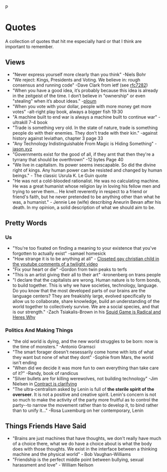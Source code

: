 P
# Quotes
A collection of quotes that hit me especially hard or that I think are important to remember.

## Views
- "Never express yourself more clearly than you think" -Niels Bohr
- "We reject: Kings, Presidents and Voting. 
We believe in: rough consensus and running code" -Dave Clark from ietf (see [rfc7282](https://datatracker.ietf.org/doc/html/rfc7282))
- "When you have a good idea, it’s probably because this idea is already in the zeitgeist of the time. I don’t believe in "ownership" or even "stealing" when it’s about ideas." -[ploum](https://ploum.net/2024-10-20-20years-linux-desktop-part1.html)
- "When you vote with your dollar, people with more money get more votes" -alt-right play book, always a bigger fish 19:30
- "A machine built to end war is always a machine built to continue war" -ultrakill 7-4 book
- "Trade is something very old. In the state of nature, trade is something people do with their enemies. They don't trade with their kin." -against history against leviathan, chapter 3 page 33
- "Any Technology Indistinguishable From Magic is Hiding Something" -[jason.xyz](jason.xya)
- "Governments exist for the good of all, if they arnt that then they're a tyrrany that should be overthrown" -12 bytes Page 40
- "We live in capitalism. Its power seems inescapable. So did the divine right of kings. Any human power can be resisted and changed by human beings." - The classic Usrula K. Le Guin quote
- "He was not a cold-blooded rationalist. He was no calculating machine. He was a great humanist whose religion lay in loving his fellow men and trying to serve them... He knelt reverently in respect to a friend or friend's faith, but he never pretended to be anything other than what he was, a humanist." - Jennie Lee (wife) describing Aneurin Bevan after his death. In my opinion, a solid description of what we should aim to be.



## Pretty Words
### Us
- "You're too fixated on finding a meaning to your existence that you've forgotten to actually exist" -samael homesick
- "How strange it is to be anything at all" - [Closeted gay christian child in the youtube comments of a twilight video](howStrangeItIs.jpg)
- "Fix your heart or die" -Gordon from twin peaks to terfs
- "This is an artist giving their all to their art" -kronenberg on trans people
- "I declare that the capitalists are wrong. Human nature is to form bonds, to build together. This is why we have societies, technology, language. Do you know that the most developed parts of our brains are the language centers? They are freakishly large, evolved specifically to allow us to collaborate, share knowledge, build an understanding of the world together to collectively survive. We are a social species, and that is our strength." -Zach Tsiakalis-Brown in his [Squid Game is Radical and Heres Why](https://www.youtube.com/watch?v=hngipmtw28s&t=336s)

### Politics And Making Things
- “the old world is dying, and the new world struggles to be born: now is the time of monsters.” -Antonio Gramsci
- "The smart forager doesn't nesessarily come home with lots of what they want but none of what they dont" -Sophie from Mars, the world isn't ending
- "When did we decide it was more fun to own everything than take care of it?" -Randy, book of randicus
- "Silver bullets are for killing werewolves, not building technology" -Jim Nielsen in [Contract is clarifying](https://blog.jim-nielsen.com/2024/contrast-is-clarifying/)
- "The ultra-centralism asked by Lenin is full of **the sterile spirit of the overseer**. It is not a positive and creative spirit. Lenin's concern is not so much to make the activity of the party more fruitful as to control the party--to narrow the movement rather than to develop it, to bind rather than to unify it..." -Rosa Luxemburg on her contemporary, Lenin

## Things Friends Have Said
- "Brains are just machines that have thoughts, we don't really have much of a choice there, what we do have a choice about is what the body does with those thoughts. We exist in the interface between a thinking machine and the physical world" - Bob Vaughan-Williams
- "Friendship is the perfect middle point between bullying, sexual harassment and love" - William Neilson
